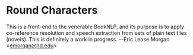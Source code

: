 # Round Characters

This is a front-end to the venerable BookNLP, and its purpose is to apply co-reference resolution and speech extraction from sets of plain text files (novels). This is definitely a work in progress. --Eric Lease Morgan &lt;emorgan@nd.edu&gt; 
